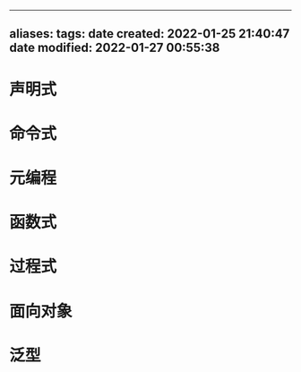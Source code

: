   ---
aliases:
tags:
date created: 2022-01-25 21:40:47
date modified: 2022-01-27 00:55:38
---

# 声明式

# 命令式

# 元编程

# 函数式

# 过程式

# 面向对象

# 泛型
